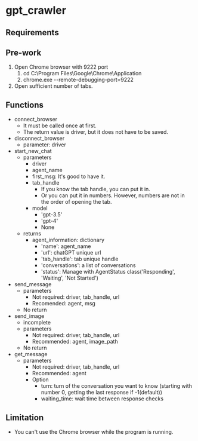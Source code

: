 # gpt_crawler

## Requirements



## Pre-work

1. Open Chrome browser with 9222 port
   1. cd C:\Program Files\Google\Chrome\Application
   2. chrome.exe --remote-debugging-port=9222
2. Open sufficient number of tabs.



## Functions

- connect_browser
  - It must be called once at first.
  - The return value is driver, but it does not have to be saved.
- disconnect_browser
  - parameter: driver
- start_new_chat
  - parameters
    - driver
    - agent_name
    - first_msg: It's good to have it.
    - tab_handle
      - If you know the tab handle, you can put it in.
      - Or you can put it in numbers. However, numbers are not in the order of opening the tab.
    - model
      - 'gpt-3.5'
      - 'gpt-4'
      - None
  - returns
    - agent_information: dictionary
      - 'name': agent_name
      - 'url': chatGPT unique url
      - 'tab_handle': tab unique handle
      - 'conversations': a list of conversations
      - 'status': Manage with AgentStatus class('Responding', 'Waiting', 'Not Started')
- send_message
  - parameters
    - Not required: driver, tab_handle, url
    - Recomended: agent, msg
  - No return
- send_image
  - incomplete
  - parameters
    - Not required: driver, tab_handle, url
    - Recommended: agent, image_path
  - No return
- get_message
  - parameters
    - Not required: driver, tab_handle, url
    - Recommended: agent
    - Option
      - turn: turn of the conversation you want to know (starting with number 0, getting the last response if -1(default))
      - waiting_time: wait time between response checks



## Limitation

- You can't use the Chrome browser while the program is running.